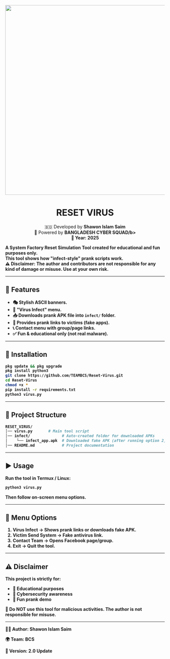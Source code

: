 <p align="center">
  <img src="https://i.postimg.cc/4xZNqBMK/Reset_virus_logo.jpg" width="600"/>
</p>

<h1 align="center">RESET VIRUS</h1>
<p align="center">
  🇧🇩 Developed by <b>Shawon Islam Saim</b><br>
  🚀 Powered by <b>BANGLADESH CYBER SQUAD/b><br>
  📆 Year: 2025
</p>

A **System Factory Reset Simulation Tool** created for **educational and fun purposes only**.  
This tool shows how "infect-style" prank scripts work.  
⚠️ **Disclaimer:** The author and contributors are **not responsible for any kind of damage or misuse**. Use at your own risk.

---

## 📌 Features
- 🎭 Stylish ASCII banners.
- 🦠 "Virus Infect" menu.
- 📥 Downloads prank APK file into `infect/` folder.
- 🔗 Provides prank links to victims (fake apps).
- 📞 Contact menu with group/page links.
- ✅ Fun & educational only (not real malware).

---

## 🚀 Installation

```bash
pkg update && pkg upgrade
pkg install python3 
git clone https://github.com/TEAMBCS/Reset-Virus.git
cd Reset-Virus
chmod +x *
pip install -r requirements.txt
python3 virus.py
````

---

## 📂 Project Structure

```bash
RESET_VIRUS/
│── virus.py       # Main tool script
│── infect/              # Auto-created folder for downloaded APKs
│    └── infect_app.apk  # Downloaded fake APK (after running option 2)
│── README.md            # Project documentation
```

---

## ▶️ Usage

Run the tool in **Termux / Linux**:

```bash
python3 virus.py
```

Then follow on-screen menu options.

---

## 📸 Menu Options

1. **Virus Infect** → Shows prank links or downloads fake APK.
2. **Victim Send System** → Fake antivirus link.
3. **Contact Team** → Opens Facebook page/group.
4. **Exit** → Quit the tool.

---

## ⚠️ Disclaimer

This project is strictly for:

* 🔹 **Educational purposes**
* 🔹 **Cybersecurity awareness**
* 🔹 **Fun prank demo**

🚫 Do **NOT** use this tool for malicious activities.
The author is **not responsible** for misuse.

---

👨‍💻 **Author:** Shawon Islam Saim 

🌍 **Team:** BCS

📌 **Version:** 2.0 Update


